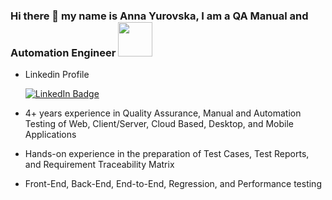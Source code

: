 ### Hi there 👋 my name is Anna Yurovska, I am a QA Manual and Automation Engineer  <img src="https://media.giphy.com/media/WUlplcMpOCEmTGBtBW/giphy.gif" width="55">
- Linkedin Profile<div id="badges">
 
  <a href="https://www.linkedin.com/in/annayurovska/">
  <img src="https://img.shields.io/badge/LinkedIn-blue?style=for-the-badge&logo=linkedin&logoColor=white" alt="LinkedIn Badge"/>
  </a>
- 4+ years experience in Quality Assurance, Manual and Automation Testing of Web, Client/Server, Cloud Based, Desktop, and Mobile Applications
- Hands-on experience in the preparation of Test Cases, Test Reports, and Requirement Traceability Matrix
- Front-End, Back-End, End-to-End, Regression, and Performance testing
<!--
**annayurovska/annayurovska** is a ✨ _special_ ✨ repository because its `README.md` (this file) appears on your GitHub profile.

Here are some ideas to get you started:

- 🔭 I’m currently working on ...
- 🌱 I’m currently learning ...
- 👯 I’m looking to collaborate on ...
- 🤔 I’m looking for help with ...
- 💬 Ask me about ...
- 📫 How to reach me: ...
- 😄 Pronouns: ...
- ⚡ Fun fact: ...
-->
